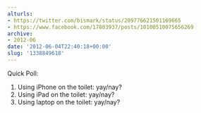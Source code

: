 ```yaml
---
alturls:
- https://twitter.com/bismark/status/209776621501169665
- https://www.facebook.com/17803937/posts/10100510075656269
archive:
- 2012-06
date: '2012-06-04T22:40:18+00:00'
slug: '1338849618'
---
```


Quick Poll:

1. Using iPhone on the toilet: yay/nay?
2. Using iPad on the toilet: yay/nay?
3. Using laptop on the toilet: yay/nay?

